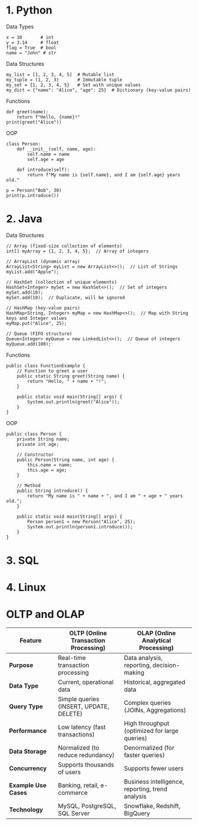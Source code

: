 # **1. Python**
Data Types
```
x = 10       # int
y = 3.14     # float
flag = True  # bool
name = "John" # str
```

Data Structures
```
my_list = [1, 2, 3, 4, 5]  # Mutable list
my_tuple = (1, 2, 3)       # Immutable tuple
my_set = {1, 2, 3, 4, 5}   # Set with unique values
my_dict = {"name": "Alice", "age": 25}  # Dictionary (key-value pairs)
```

Functions
```
def greet(name):
    return f"Hello, {name}!"
print(greet("Alice"))
```

OOP
```
class Person:
    def __init__(self, name, age):
        self.name = name
        self.age = age
    
    def introduce(self):
        return f"My name is {self.name}, and I am {self.age} years old."

p = Person("Bob", 30)
print(p.introduce())
```

# **2. Java**
Data Structures
```
// Array (fixed-size collection of elements)
int[] myArray = {1, 2, 3, 4, 5};  // Array of integers

// ArrayList (dynamic array)
ArrayList<String> myList = new ArrayList<>();  // List of Strings
myList.add("Apple");

// HashSet (collection of unique elements)
HashSet<Integer> mySet = new HashSet<>();  // Set of integers
mySet.add(10);
mySet.add(10);  // Duplicate, will be ignored

// HashMap (key-value pairs)
HashMap<String, Integer> myMap = new HashMap<>();  // Map with String keys and Integer values
myMap.put("Alice", 25);

// Queue (FIFO structure)
Queue<Integer> myQueue = new LinkedList<>();  // Queue of integers
myQueue.add(100);
```

Functions
```
public class FunctionExample {
    // Function to greet a user
    public static String greet(String name) {
        return "Hello, " + name + "!";
    }

    public static void main(String[] args) {
        System.out.println(greet("Alice"));
    }
}
```

OOP
```
public class Person {
    private String name;
    private int age;

    // Constructor
    public Person(String name, int age) {
        this.name = name;
        this.age = age;
    }

    // Method
    public String introduce() {
        return "My name is " + name + ", and I am " + age + " years old.";
    }

    public static void main(String[] args) {
        Person person1 = new Person("Alice", 25);
        System.out.println(person1.introduce());
    }
}
```
# **3. SQL**

# **4. Linux**


# OLTP and OLAP
| Feature         | **OLTP (Online Transaction Processing)** | **OLAP (Online Analytical Processing)** |
|---------------|----------------------------------------|----------------------------------------|
| **Purpose**   | Real-time transaction processing     | Data analysis, reporting, decision-making |
| **Data Type** | Current, operational data            | Historical, aggregated data |
| **Query Type** | Simple queries (INSERT, UPDATE, DELETE) | Complex queries (JOINs, Aggregations) |
| **Performance** | Low latency (fast transactions) | High throughput (optimized for large queries) |
| **Data Storage** | Normalized (to reduce redundancy) | Denormalized (for faster queries) |
| **Concurrency** | Supports thousands of users | Supports fewer users |
| **Example Use Cases** | Banking, retail, e-commerce | Business intelligence, reporting, trend analysis |
| **Technology** | MySQL, PostgreSQL, SQL Server | Snowflake, Redshift, BigQuery |



